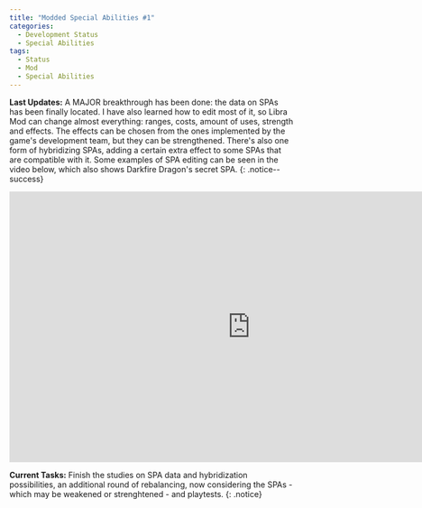 ```yaml
---
title: "Modded Special Abilities #1"
categories:
  - Development Status
  - Special Abilities
tags:
  - Status
  - Mod
  - Special Abilities
---
```


**Last Updates:** A MAJOR breakthrough has been done: the data on SPAs has been finally located. I have also learned how to edit most of it, so Libra Mod can change almost everything: ranges, costs, amount of uses, strength and effects. The effects can be chosen from the ones implemented by the game's development team, but they can be strengthened. There's also one form of hybridizing SPAs, adding a certain extra effect to some SPAs that are compatible with it. Some examples of SPA editing can be seen in the video below, which also shows Darkfire Dragon's secret SPA.
{: .notice--success}

<iframe width="853" height="480" src="https://www.youtube.com/embed/Z1ytqhn2VCo" title="YouTube video player" frameborder="0" allow="accelerometer; autoplay; clipboard-write; encrypted-media; gyroscope; picture-in-picture" allowfullscreen></iframe>

**Current Tasks:** Finish the studies on SPA data and hybridization possibilities, an additional round of rebalancing, now considering the SPAs - which may be weakened or strenghtened - and playtests.
{: .notice}
